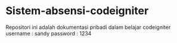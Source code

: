 # Sistem-absensi-codeigniter
Repositori ini adalah dokumentasi pribadi dalam belajar codeigniter
<br>
username : sandy
password : 1234
